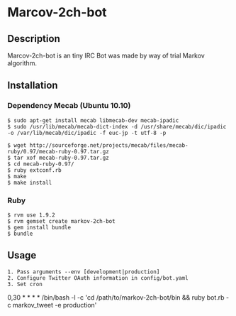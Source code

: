 Marcov-2ch-bot
=====================================

Description
-----------

Marcov-2ch-bot is an tiny IRC Bot was made by way of trial Markov algorithm.

Installation
------------

### Dependency Mecab (Ubuntu 10.10)

    $ sudo apt-get install mecab libmecab-dev mecab-ipadic
    $ sudo /usr/lib/mecab/mecab-dict-index -d /usr/share/mecab/dic/ipadic -o /var/lib/mecab/dic/ipadic -f euc-jp -t utf-8 -p

    $ wget http://sourceforge.net/projects/mecab/files/mecab-ruby/0.97/mecab-ruby-0.97.tar.gz
    $ tar xof mecab-ruby-0.97.tar.gz 
    $ cd mecab-ruby-0.97/
    $ ruby extconf.rb 
    $ make
    $ make install

### Ruby

    $ rvm use 1.9.2
    $ rvm gemset create markov-2ch-bot
    $ gem install bundle
    $ bundle

Usage
------------

    1. Pass arguments --env [development|production]
    2. Configure Twitter OAuth information in config/bot.yaml
    3. Set cron 

0,30 * * * * /bin/bash -l -c 'cd /path/to/markov-2ch-bot/bin && ruby bot.rb -c markov_tweet -e production'
